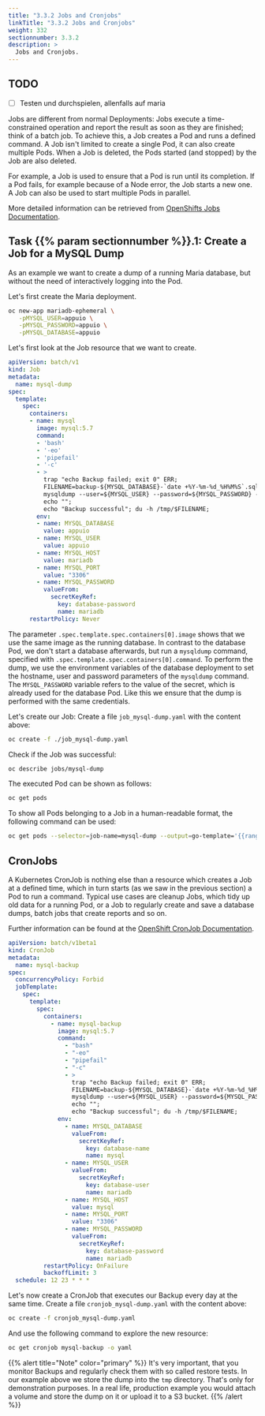 ```yaml
---
title: "3.3.2 Jobs and Cronjobs"
linkTitle: "3.3.2 Jobs and Cronjobs"
weight: 332
sectionnumber: 3.3.2
description: >
  Jobs and Cronjobs.
---
```


## TODO

* [ ] Testen und durchspielen, allenfalls auf maria

Jobs are different from normal Deployments: Jobs execute a time-constrained operation and report the result as soon as they are finished; think of a batch job. To achieve this, a Job creates a Pod and runs a defined command. A Job isn't limited to create a single Pod, it can also create multiple Pods. When a Job is deleted, the Pods started (and stopped) by the Job are also deleted.

For example, a Job is used to ensure that a Pod is run until its completion. If a Pod fails, for example because of a Node error, the Job starts a new one. A Job can also be used to start multiple Pods in parallel.

More detailed information can be retrieved from [OpenShifts Jobs Documentation](https://docs.openshift.com/container-platform/4.5/nodes/jobs/nodes-nodes-jobs.html).


## Task {{% param sectionnumber %}}.1: Create a Job for a MySQL Dump

As an example we want to create a dump of a running Maria database, but without the need of interactively logging into the Pod.

Let's first create the Maria deployment.

```bash
oc new-app mariadb-ephemeral \
   -pMYSQL_USER=appuio \
   -pMYSQL_PASSWORD=appuio \
   -pMYSQL_DATABASE=appuio
```

Let's first look at the Job resource that we want to create.

```yaml
apiVersion: batch/v1
kind: Job
metadata:
  name: mysql-dump
spec:
  template:
    spec:
      containers:
      - name: mysql
        image: mysql:5.7
        command:
        - 'bash'
        - '-eo'
        - 'pipefail'
        - '-c'
        - >
          trap "echo Backup failed; exit 0" ERR;
          FILENAME=backup-${MYSQL_DATABASE}-`date +%Y-%m-%d_%H%M%S`.sql.gz;
          mysqldump --user=${MYSQL_USER} --password=${MYSQL_PASSWORD} --host=${MYSQL_HOST} --port=${MYSQL_PORT} --skip-lock-tables --quick --add-drop-database --routines ${MYSQL_DATABASE} | gzip > /tmp/$FILENAME;
          echo "";
          echo "Backup successful"; du -h /tmp/$FILENAME;
        env:
        - name: MYSQL_DATABASE
          value: appuio
        - name: MYSQL_USER
          value: appuio
        - name: MYSQL_HOST
          value: mariadb
        - name: MYSQL_PORT
          value: "3306"
        - name: MYSQL_PASSWORD
          valueFrom:
            secretKeyRef:
              key: database-password
              name: mariadb
      restartPolicy: Never
```

The parameter `.spec.template.spec.containers[0].image` shows that we use the same image as the running database. In contrast to the database Pod, we don't start a database afterwards, but run a `mysqldump` command, specified with `.spec.template.spec.containers[0].command`. To perform the dump, we use the environment variables of the database deployment to set the hostname, user and password parameters of the `mysqldump` command. The `MYSQL_PASSWORD` variable refers to the value of the secret, which is already used for the database Pod. Like this we ensure that the dump is performed with the same credentials.

Let's create our Job: Create a file `job_mysql-dump.yaml` with the content above:

```bash
oc create -f ./job_mysql-dump.yaml
```

Check if the Job was successful:

```bash
oc describe jobs/mysql-dump
```

The executed Pod can be shown as follows:

```bash
oc get pods
```

To show all Pods belonging to a Job in a human-readable format, the following command can be used:

```bash
oc get pods --selector=job-name=mysql-dump --output=go-template='{{range .items}}{{.metadata.name}}{{end}}'
```


## CronJobs

A Kubernetes CronJob is nothing else than a resource which creates a Job at a defined time, which in turn starts (as we saw in the previous section) a Pod to run a command. Typical use cases are cleanup Jobs, which tidy up old data for a running Pod, or a Job to regularly create and save a database dumps, batch jobs that create reports and so on.

Further information can be found at the [OpenShift CronJob Documentation](hhttps://docs.openshift.com/container-platform/4.5/nodes/jobs/nodes-nodes-jobs.html#nodes-nodes-jobs-creating-cron_nodes-nodes-jobs).

```yaml
apiVersion: batch/v1beta1
kind: CronJob
metadata:
  name: mysql-backup
spec:
  concurrencyPolicy: Forbid
  jobTemplate:
    spec:
      template:
        spec:
          containers:
            - name: mysql-backup
              image: mysql:5.7
              command:
                - "bash"
                - "-eo"
                - "pipefail"
                - "-c"
                - >
                  trap "echo Backup failed; exit 0" ERR;
                  FILENAME=backup-${MYSQL_DATABASE}-`date +%Y-%m-%d_%H%M%S`.sql.gz;
                  mysqldump --user=${MYSQL_USER} --password=${MYSQL_PASSWORD} --host=${MYSQL_HOST} --port=${MYSQL_PORT} --skip-lock-tables --quick --add-drop-database --routines ${MYSQL_DATABASE} | gzip > /tmp/$FILENAME;
                  echo "";
                  echo "Backup successful"; du -h /tmp/$FILENAME;
              env:
                - name: MYSQL_DATABASE
                  valueFrom:
                    secretKeyRef:
                      key: database-name
                      name: mysql
                - name: MYSQL_USER
                  valueFrom:
                    secretKeyRef:
                      key: database-user
                      name: mariadb
                - name: MYSQL_HOST
                  value: mysql
                - name: MYSQL_PORT
                  value: "3306"
                - name: MYSQL_PASSWORD
                  valueFrom:
                    secretKeyRef:
                      key: database-password
                      name: mariadb
          restartPolicy: OnFailure
          backoffLimit: 3
  schedule: 12 23 * * *
```

Let's now create a CronJob that executes our Backup every day at the same time. Create a file `cronjob_mysql-dump.yaml` with the content above:

```bash
oc create -f cronjob_mysql-dump.yaml
```

And use the following command to explore the new resource:

```bash
oc get cronjob mysql-backup -o yaml
```

{{% alert title="Note" color="primary" %}}
It's very important, that you monitor Backups and regularly check them with so called restore tests. In our example above we store the dump into the `tmp` directory. That's only for demonstration purposes. In a real life, production example you would attach a volume and store the dump on it or upload it to a S3 bucket.
{{% /alert %}}
